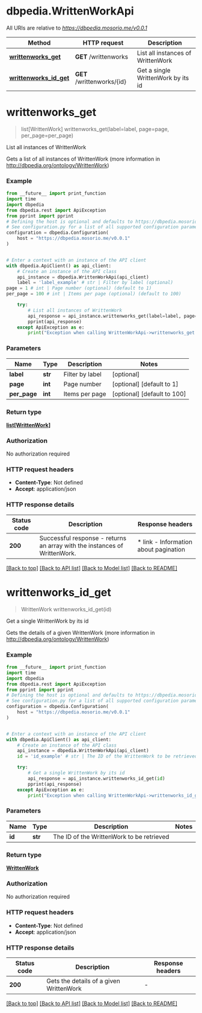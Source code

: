 # dbpedia.WrittenWorkApi

All URIs are relative to *https://dbpedia.mosorio.me/v0.0.1*

Method | HTTP request | Description
------------- | ------------- | -------------
[**writtenworks_get**](WrittenWorkApi.md#writtenworks_get) | **GET** /writtenworks | List all instances of WrittenWork
[**writtenworks_id_get**](WrittenWorkApi.md#writtenworks_id_get) | **GET** /writtenworks/{id} | Get a single WrittenWork by its id


# **writtenworks_get**
> list[WrittenWork] writtenworks_get(label=label, page=page, per_page=per_page)

List all instances of WrittenWork

Gets a list of all instances of WrittenWork (more information in http://dbpedia.org/ontology/WrittenWork)

### Example

```python
from __future__ import print_function
import time
import dbpedia
from dbpedia.rest import ApiException
from pprint import pprint
# Defining the host is optional and defaults to https://dbpedia.mosorio.me/v0.0.1
# See configuration.py for a list of all supported configuration parameters.
configuration = dbpedia.Configuration(
    host = "https://dbpedia.mosorio.me/v0.0.1"
)


# Enter a context with an instance of the API client
with dbpedia.ApiClient() as api_client:
    # Create an instance of the API class
    api_instance = dbpedia.WrittenWorkApi(api_client)
    label = 'label_example' # str | Filter by label (optional)
page = 1 # int | Page number (optional) (default to 1)
per_page = 100 # int | Items per page (optional) (default to 100)

    try:
        # List all instances of WrittenWork
        api_response = api_instance.writtenworks_get(label=label, page=page, per_page=per_page)
        pprint(api_response)
    except ApiException as e:
        print("Exception when calling WrittenWorkApi->writtenworks_get: %s\n" % e)
```

### Parameters

Name | Type | Description  | Notes
------------- | ------------- | ------------- | -------------
 **label** | **str**| Filter by label | [optional] 
 **page** | **int**| Page number | [optional] [default to 1]
 **per_page** | **int**| Items per page | [optional] [default to 100]

### Return type

[**list[WrittenWork]**](WrittenWork.md)

### Authorization

No authorization required

### HTTP request headers

 - **Content-Type**: Not defined
 - **Accept**: application/json

### HTTP response details
| Status code | Description | Response headers |
|-------------|-------------|------------------|
**200** | Successful response - returns an array with the instances of WrittenWork. |  * link - Information about pagination <br>  |

[[Back to top]](#) [[Back to API list]](../README.md#documentation-for-api-endpoints) [[Back to Model list]](../README.md#documentation-for-models) [[Back to README]](../README.md)

# **writtenworks_id_get**
> WrittenWork writtenworks_id_get(id)

Get a single WrittenWork by its id

Gets the details of a given WrittenWork (more information in http://dbpedia.org/ontology/WrittenWork)

### Example

```python
from __future__ import print_function
import time
import dbpedia
from dbpedia.rest import ApiException
from pprint import pprint
# Defining the host is optional and defaults to https://dbpedia.mosorio.me/v0.0.1
# See configuration.py for a list of all supported configuration parameters.
configuration = dbpedia.Configuration(
    host = "https://dbpedia.mosorio.me/v0.0.1"
)


# Enter a context with an instance of the API client
with dbpedia.ApiClient() as api_client:
    # Create an instance of the API class
    api_instance = dbpedia.WrittenWorkApi(api_client)
    id = 'id_example' # str | The ID of the WrittenWork to be retrieved

    try:
        # Get a single WrittenWork by its id
        api_response = api_instance.writtenworks_id_get(id)
        pprint(api_response)
    except ApiException as e:
        print("Exception when calling WrittenWorkApi->writtenworks_id_get: %s\n" % e)
```

### Parameters

Name | Type | Description  | Notes
------------- | ------------- | ------------- | -------------
 **id** | **str**| The ID of the WrittenWork to be retrieved | 

### Return type

[**WrittenWork**](WrittenWork.md)

### Authorization

No authorization required

### HTTP request headers

 - **Content-Type**: Not defined
 - **Accept**: application/json

### HTTP response details
| Status code | Description | Response headers |
|-------------|-------------|------------------|
**200** | Gets the details of a given WrittenWork |  -  |

[[Back to top]](#) [[Back to API list]](../README.md#documentation-for-api-endpoints) [[Back to Model list]](../README.md#documentation-for-models) [[Back to README]](../README.md)

